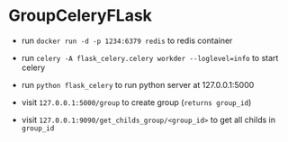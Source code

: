 # GroupCeleryFLask

- run `docker run -d -p 1234:6379 redis` to redis container

- run `celery -A flask_celery.celery workder --loglevel=info` to start celery

- run `python flask_celery` to run python server at 127.0.0.1:5000

- visit `127.0.0.1:5000/group` to create group (`returns group_id`)

- visit `127.0.0.1:9090/get_childs_group/<group_id>` to get all childs in `group_id`

